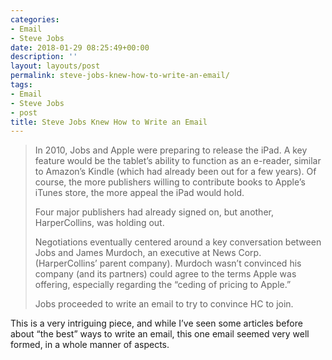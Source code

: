 ```yaml
---
categories:
- Email
- Steve Jobs
date: 2018-01-29 08:25:49+00:00
description: ''
layout: layouts/post
permalink: steve-jobs-knew-how-to-write-an-email/
tags:
- Email
- Steve Jobs
- post
title: Steve Jobs Knew How to Write an Email
---
```


<blockquote><p>In 2010, Jobs and Apple were preparing to release the iPad. A key feature would be the tablet’s ability to function as an e-reader, similar to Amazon’s Kindle (which had already been out for a few years). Of course, the more publishers willing to contribute books to Apple’s iTunes store, the more appeal the iPad would hold.</p>
<p>Four major publishers had already signed on, but another, HarperCollins, was holding out.</p>
<p>Negotiations eventually centered around a key conversation between Jobs and James Murdoch, an executive at News Corp. (HarperCollins’ parent company). Murdoch wasn’t convinced his company (and its partners) could agree to the terms Apple was offering, especially regarding the “ceding of pricing to Apple.”</p>
<p>Jobs proceeded to write an email to try to convince HC to join.</p></blockquote>
<p>This is a very intriguing piece, and while I&#8217;ve seen some articles before about &#8220;the best&#8221; ways to write an email, this one email seemed very well formed, in a whole manner of aspects.</p>